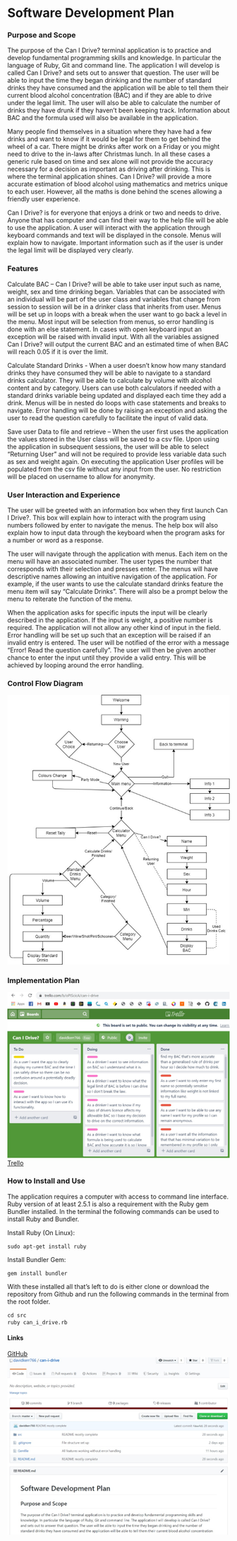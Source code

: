 # Software Development Plan
### Purpose and Scope
The purpose of the Can I Drive? terminal application is to practice and develop fundamental programming skills and knowledge.  In particular the language of Ruby, Git and command line.  The application I will develop is called Can I Drive? and sets out to answer that question.  The user will be able to input the time they began drinking and the number of standard drinks they have consumed and the application will be able to tell them their current blood alcohol concentration (BAC) and if they are able to drive under the legal limit.  The user will also be able to calculate the number of drinks they have drunk if they haven’t been keeping track.  Information about BAC and the formula used will also be available in the application.

Many people find themselves in a situation where they have had a few drinks and want to know if it would be legal for them to get behind the wheel of a car.  There might be drinks after work on a Friday or you might need to drive to the in-laws after Christmas lunch.  In all these cases a generic rule based on time and sex alone will not provide the accuracy necessary for a decision as important as driving after drinking.  This is where the terminal application shines.  Can I Drive? will provide a more accurate estimation of blood alcohol using mathematics and metrics unique to each user.  However, all the maths is done behind the scenes allowing a friendly user experience.

Can I Drive? is for everyone that enjoys a drink or two and needs to drive.  Anyone that has computer and can find their way to the help file will be able to use the application.  A user will interact with the application through keyboard commands and text will be displayed in the console.  Menus will explain how to navigate.  Important information such as if the user is under the legal limit will be displayed very clearly. 


### Features
Calculate BAC – Can I Drive? will be able to take user input such as name, weight, sex and time drinking began.  Variables that can be associated with an individual will be part of the user class and variables that change from session to session will be in a drinker class that inherits from user.  Menus will be set up in loops with a break when the user want to go back a level in the menu.  Most input will be selection from menus, so error handling is done with an else statement.  In cases with open keyboard input an exception will be raised with invalid input.  With all the variables assigned Can I Drive? will output the current BAC and an estimated time of when BAC will reach 0.05 if it is over the limit.

Calculate Standard Drinks - When a user doesn’t know how many standard drinks they have consumed they will be able to navigate to a standard drinks calculator.  They will be able to calculate by volume with alcohol content and by category.  Users can use both calculators if needed with a standard drinks variable being updated and displayed each time they add a drink.  Menus will be in nested do loops with case statements and breaks to navigate.  Error handling will be done by raising an exception and asking the user to read the question carefully to facilitate the input of valid data.

Save user Data to file and retrieve – When the user first uses the application the values stored in the User class will be saved to a csv file.  Upon using the application in subsequent sessions, the user will be able to select “Returning User” and will not be required to provide less variable data such as sex and weight again.  On executing the application User profiles will be populated from the csv file without any input from the user.  No restriction will be placed on username to allow for anonymity.

### User Interaction and Experience
The user will be greeted with an information box when they first launch Can I Drive?.  This box will explain how to interact with the program using numbers followed by enter to navigate the menus.  The help box will also explain how to input data through the keyboard when the program asks for a number or word as a response.

The user will navigate through the application with menus.  Each item on the menu will have an associated number.  The user types the number that corresponds with their selection and presses enter.  The menus will have descriptive names allowing an intuitive navigation of the application.  For example, if the user wants to use the calculate standard drinks feature the menu item will say “Calculate Drinks”. There will also be a prompt below the menu to reiterate the function of the menu.

When the application asks for specific inputs the input will be clearly described in the application.  If the input is weight, a positive number is required.  The application will not allow any other kind of input in the field.  Error handling will be set up such that an exception will be raised if an invalid entry is entered.  The user will be notified of the error with a message “Error! Read the question carefully”. The user will then be given another chance to enter the input until they provide a valid entry.  This will be achieved by looping around the error handling.

### Control Flow Diagram
![ControlFlow](./docs/control_flow.jpg)
### Implementation Plan
![Trello](./docs/Trello.jpg)
[Trello](https://trello.com/b/oPIScicA/can-i-drive)
### How to Install and Use
The application requires a computer with access to command line interface.  Ruby version of at least 2.5.1 is also a requirement with the Ruby gem Bundler installed. In the terminal the following commands can be used to install Ruby and Bundler.

Install Ruby (On Linux):
```
sudo apt-get install ruby
```
Install Bundler Gem:
```
gem install bundler
```
With these installed all that’s left to do is either clone or download the repository from Github and run the following commands in the terminal from the root folder.

```
cd src
ruby can_i_drive.rb
```

#### Links
[GitHub](https://github.com/davidkerr766/can-i-drive)
![Github](./docs/Github.jpg)